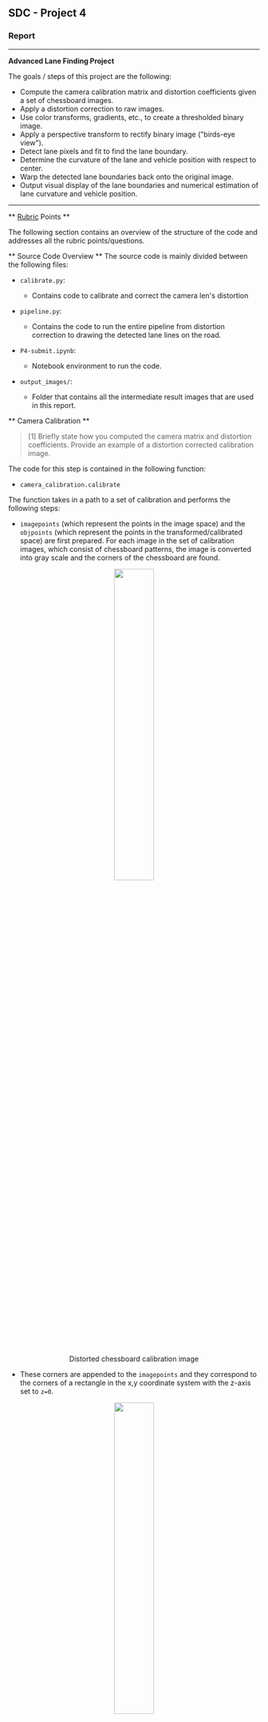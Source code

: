 ## SDC - Project 4

### Report

---

**Advanced Lane Finding Project**

The goals / steps of this project are the following:

* Compute the camera calibration matrix and distortion coefficients given a set of chessboard images.
* Apply a distortion correction to raw images.
* Use color transforms, gradients, etc., to create a thresholded binary image.
* Apply a perspective transform to rectify binary image ("birds-eye view").
* Detect lane pixels and fit to find the lane boundary.
* Determine the curvature of the lane and vehicle position with respect to center.
* Warp the detected lane boundaries back onto the original image.
* Output visual display of the lane boundaries and numerical estimation of lane curvature and vehicle position.

---

** [Rubric](https://review.udacity.com/#!/rubrics/571/view) Points **

The following section contains an overview of the structure of the code and addresses all the rubric points/questions.

** Source Code Overview **
The source code is mainly divided between the following files:
* `calibrate.py`:
  * Contains code to calibrate and correct the camera len's distortion


* `pipeline.py`:
  * Contains the code to run the entire pipeline from distortion correction to drawing the detected lane lines on the road.


* `P4-submit.ipynb`:
  * Notebook environment to run the code.


* `output_images/`:
  * Folder that contains all the intermediate result images that are used in this report.

** Camera Calibration **

> [1] Briefly state how you computed the camera matrix and distortion coefficients. Provide an example of a distortion corrected calibration image.

The code for this step is contained in the following function:
* `camera_calibration.calibrate`


The function takes in a path to a set of calibration and performs the following steps:

* `imagepoints` (which represent the points in the image space) and the `objpoints` (which represent the points in the transformed/calibrated space) are first prepared. For each image in the set of calibration images, which consist of chessboard patterns, the image is converted into gray scale and the corners of the chessboard are found.

<p align="center">
  <img src="./output_images/chessboard.png" width="40%"/>
  <p align="center">Distorted chessboard calibration image</p>
</p>

* These corners are appended to the `imagepoints` and they correspond to the corners of a rectangle in the x,y coordinate system with the z-axis set to `z=0`.

<p align="center">
  <img src="./output_images/chessboard-corners.png" width="40%"/>
  <p align="center">Chessboard corners in distorted image for calibration</p>
</p>

* Now that we have a mapping between the corners identified in the camera image and the target corners in the x,y plane, the camera can be calibrated using the `imagepoints` and the `objpoints`.

<p align="center">
  <img src="./output_images/undistorted.png" width="40%"/>
  <p align="center">Undistorted image</p>
</p>

* Once calibrated, the calibration matrix and the distortion coefficients are used to `undistort` the image and perform a perspective transformation on the chessboard images to visually check if the calibration was accurately performed.

<p align="center">
  <img src="./output_images/chessboard-warped.png" width="40%"/>
  <p align="center">Perspective transformation and distortion correction applied to the chessboard image</p>
</p>

### Pipeline (single images)

> [1] Provide an example of a distortion-corrected image.

An example of the distortion correction applied to a test image using the calibration matrix and distortion coefficients from the camera calibration step.

<p align="center">
  <img src="./output_images/test-1.png" width="40%"/>
  <p align="center">Distorted test image</p>
</p>

<p align="center">
  <img src="./output_images/test-1-undistorted.png" width="40%"/>
  <p align="center">Undistorted/Distortion Corrected test image</p>
</p>

> [2] Describe how (and identify where in your code) you used color transforms, gradients or other methods to create a thresholded binary image.  Provide an example of a binary image result.

The pipeline method responsible for creating the color and gradient transforms is as follows:
* `Pipeline.color_gradient_threshold_transform`

The above method creates the following variables:
* `R_binary`
  * A thresholded binary image of the RED channel of the image in RGB color space

  <p align="center">
    <img src="./output_images/test-1-R.png" width="40%"/>
    <p align="center">The yellow lane line and parts of the white lane lines are visible (binary 1) in the RED channel with a lot of noise</p>
  </p>

* `G_binary`
  * A thresholded binary image of the GREEN channel of the image in RGB color space

  <p align="center">
    <img src="./output_images/test-1-G.png" width="40%"/>
    <p align="center">The yellow lane line and parts of the white lane lines are visible (binary 1) in the GREEN channel with a lesser noise compared to RED</p>
  </p>

* `L_binary`
  * A thresholded binary image of the LIGHTNESS channel of the image in the HLS color space

  <p align="center">
    <img src="./output_images/test-1-L.png" width="40%"/>
    <p align="center">The yellow lane line and parts of the white lane lines are visible (binary 1) in the LIGHTNESS channel similar to the RED and GREEN channels.</p>
  </p>

* `S_binary`
  * A thresholded binary image of the SATURATION channel of the image in the HLS color space

  <p align="center">
    <img src="./output_images/test-1-S.png" width="40%"/>
    <p align="center">The yellow lane line and parts of the white lane lines are visible (binary 1) in the SATURATION channel and compared to the other binary images, the lane lines are more clearly visible in this channel.</p>
  </p>

* `gradx`
  * A thresholded binary image with Sobel operator applied in the X direction.

  <p align="center">
    <img src="./output_images/test-1-gradx.png" width="40%"/>
    <p align="center">This image shows that lines in the vertical direction are picked up pretty well.</p>
  </p>

* `dir_binary`
  * A thresholded binary image of the directional gradients.

  <p align="center">
    <img src="./output_images/test-1-dir.png" width="40%"/>
    <p align="center"></p>
  </p>


In the above images, `S_binary` and `gradx` seem to best pick up the lane lines. But instead of limiting the use of just these two binary images, we can use a combination of the different binary images, by adding and removing some of the information contributed by them.

To create a thresholded image for the lane detection polynomial fit algorithm, we take a combination as follows:

```
thresholded_image = ((R_binary | G_binary | L_binary) & S_binary | (gradx & G_binary & L_binary & dir_binary))
```

* The `R`,`G` and `L` binary images are `OR`-ed together since they result in similar images.
* This is then combined with the `S` binary image to remove some of the noise associated with the `S` binary image
* This is further `OR`-ed with an `AND` combination of `gradx`, `G`, `L` and `dir` binary images.

The final result is as follows:

<p align="center">
  <img src="./output_images/test-1-threshold.png" width="40%"/>
  <p align="center">The lane lines are more prominently visible in the combined threshold image</p>
</p>

> [3] Describe how (and identify where in your code) you performed a perspective transform and provide an example of a transformed image.

To perform the perspective transformation, a small section of the thresholded image is first selected as follows:

<p align="center">
  <img src="./output_images/test-1-mask.png" width="40%"/>
  <p align="center">A mask is created around the region of the lane (assuming that the camera is centered on the dashboard of the car)</p>
</p>

The pipeline method responsible for creating the color and gradient transforms is as follows:
* `Pipeline.perspective_transform` - Line 298

It uses two sets of points:
* `src` - The corners of the mask in the thresholded image.
* `dst` - The corners of the rectangle in the destination image (which is the perspective transformed birds-eye view image)

The corners in the src image are chosen as follows:
```
left_bottom = [xsize*CONFIG['mask']['lb_x'], ysize*CONFIG['mask']['lb_y']]
right_bottom = [xsize*CONFIG['mask']['rb_x'], ysize*CONFIG['mask']['rb_y']]

left_top = [xsize*CONFIG['mask']['lt_x'], ysize*CONFIG['mask']['lt_y']]
right_top = [xsize*CONFIG['mask']['rt_x'], ysize*CONFIG['mask']['rt_y']]

x = [left_bottom[0], right_bottom[0], right_top[0], left_top[0], left_bottom[0]]
y = [left_bottom[1], right_bottom[1], right_top[1], left_top[1],  left_bottom[1]]
```

The CONFIG object defines the mask coordinates as percentage values:

```
CONFIG = {
    'mask': {
        'lt_y': 0.6,
        'lt_x': 0.49,
        'rt_y': 0.6,
        'rt_x': 0.545,

        'lb_x': 0.18,
        'lb_y': 1,        
        'rb_x': 0.93,
        'rb_y': 1
    }
}
```

The corresponding coordinates of `dst` are computed as follows:
```
w, h = image.shape[1::-1]
top = -3; bottom = 1; left = 0.3; right = 0.7

src = np.float32([corners[3],corners[2],corners[1],corners[0]])
dst = np.float32([[w*left, h*top],[w*right, h*top],[w*right, h*bottom],[w*left, h*bottom]])
```

This resulted in the following source and destination points:

| Source        | Destination   |
|:-------------:|:-------------:|
| 627, 427      | 384, -2160        |
| 697, 427      | 896, -2169      |
| 1190, 712     | 896, 720      |
| 230, 712     | 384, 720        |

I verified that my perspective transform was working as expected by drawing the `src` and `dst` points onto a test image and its warped counterpart to verify that the lines appear parallel in the warped image.

<p align="center">
  <img src="./output_images/test-1-perspective.png" width="40%"/>
  <p align="center">The lane lines appear parallel in the perspective transformed image</p>
</p>

> [4] Describe how (and identify where in your code) you identified lane-line pixels and fit their positions with a polynomial?

To identify the lane lines I implemented a method to use the perspective transformed image to detect lane lines by:
* Finding a histogram of raw intensities for the bottom half of the image

    * Computing the positions of peaks of the image intensities which roughly should correspond to the lane
    lines. The histogram is divided vertically to find 2 peaks, the first peak is for the left lane line and the second is for the right lane line.

    * Step through small windows in the Y direction, by moving the centers of the windows based on the number
    of pixels within the the window and append the pixels within this image to an array that would potentially
    identify the lane lines.

    <p align="center">
      <img src="./output_images/test-1-windows.png" width="40%"/>
      <p align="center">Small windows drawn vertically based on histogram peaks.</p>
    </p>

    * Once these arrays have all the image pixels that potentially correspond to the lane line points, the problem now becomes a line fitting problem to a distribution of points in a plane.

      * 2nd degree polynomials are fit to these sets of points (for each lane line).

      <p align="center">
        <img src="./output_images/test-1-fit.png" width="40%"/>
        <p align="center">Polynomial curve fit on the distribution of points</p>
      </p>

    * The current fit is saved for the next frame.

    * Once the lane line polynomial fits are available, the region between the lane lines is colored to represent the lane.

    <p align="center">
      <img src="./output_images/test-1-perspective-lane-lines.png" width="40%"/>
      <p align="center">Lane line points with the region of the lane colored green</p>
    </p>

    * This overlay image is then transformed back into the coordinates of the camera and overlaid on top of the original image for a final result as follows:

    <p align="center">
      <img src="./output_images/test-1-f1-lane-original.png" width="40%"/>
      <p align="center">The lane detected transformed back into the original camera coordinates</p>
    </p>
    <p align="center">
      <img src="./output_images/test-1-f1-final.png" width="40%"/>
      <p align="center">The lane detected on the first frame</p>
    </p>


The part of the code responsible for detecting lines is as follows:
* `pipeline.Pipeline.detect_lane_lines` - Detects lane line on the first frame
* `pipeline.Pipeline.detect_lane_lines_with_prior` - - Detects lane line on all the future frames by using the previous frame's lane line fit.

Once we have the first frame's lane line fit, we consider the issues and solutions for the frames after the first lane line detection has been made:

* One problem that I came across here was that despite fitting the lane lines accurately in the first frame, future frames were not always guaranteed to have an accurate fit for either of the lines, due to change in the curvature of the road.

* A solution to this problem was to use the fit from the previous frame and create points along the fit on the new image, so, together with the points in the new frame, the resulting point distribution would be closer to the actual lane line.

<p align="center">
  <img src="./output_images/test-1-f2-threshold.png" width="40%"/>
  <p align="center">The second frame's binary thresholded representation</p>
</p>

<p align="center">
  <img src="./output_images/test-1-f2-superimposed.png" width="40%"/>
  <p align="center">The previous frame's fit points superimposed on the second frame</p>
</p>

* Additionally, instead of re-running the stepping through all the windows, we can use the points from the previous frame's lane line fit and search within a margin.

> [5] Describe how (and identify where in your code) you calculated the radius of curvature of the lane and the position of the vehicle with respect to center.

The functions responsible for computing the radius of curvature are as follows:

* `pipeline.Pipeline.compute_radius_of_curvature_for_fit` - Line 631
* `pipeline.Pipeline.compute_radius_of_curvature_for_fit_in_meters` - Line 640

> [6] Provide an example image of your result plotted back down onto the road such that the lane area is identified clearly.

Once the lane and the lane lines are detected in the "birds-eye" perspective, the inverse transform is found and the lane and the lane lines are transformed back into the original camera coordinates. The result is as follows:

<p align="center">
  <img src="./output_images/test-1-f2-lane-lines.png" width="40%"/>
  <p align="center">Lane detection in "birds-eye" perspective</p>
</p>

<p align="center">
  <img src="./output_images/test-1-f2-final.png" width="40%"/>
  <p align="center">Lane detection overlaid on original image</p>
</p>

The function responsible for warping the lanes back to the original coordinates is as follows:

* `pipeline.Pipeline.warp_perspective_to_original` - Line 597


---

### Pipeline (video)

> [1] Provide a link to your final video output.  Your pipeline should perform reasonably well on the entire project video (wobbly lines are ok but no catastrophic failures that would cause the car to drive off the road!).

Here's a [link to my video result](https://www.youtube.com/watch?v=eja2tgqg1TM)

---

### Discussion

> [1] Briefly discuss any problems / issues you faced in your implementation of this project.  Where will your pipeline likely fail?  What could you do to make it more robust?

One of the biggest problems I faced was dealing with differing lighting conditions though the video. The lane curve detections would often go hay-wire.

To combat this problem, I had to find a good combination of different binary images (discussed in the appropriate section).

A second solution to the problem was to superimpose the points along the fit of the previous frame on top of the binary thresholded image of the current frame. This was one of the most important steps in correcting the lane detections under shadows and differing lighting conditions.

The pipeline might fail if the lane lines are more curved (as is in the challenge videos). The pipeline can be made more robust by implementing an advanced form of using the previous frame detections or creating advanced priors/heuristics so that algorithm inherently knows where to find a line.
